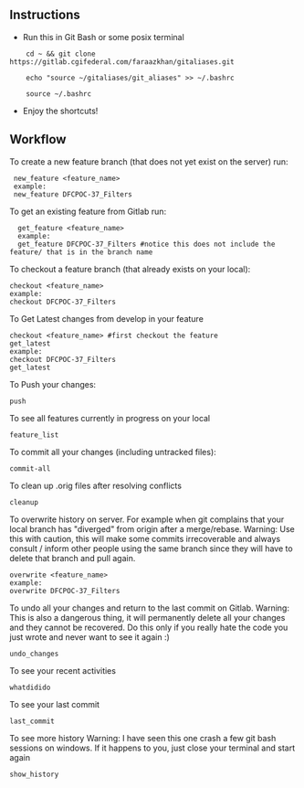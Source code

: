 ## Instructions
* Run this in Git Bash or some posix terminal  

``` 
    cd ~ && git clone https://gitlab.cgifederal.com/faraazkhan/gitaliases.git  
```

```
    echo "source ~/gitaliases/git_aliases" >> ~/.bashrc    
```

```
    source ~/.bashrc 
```
* Enjoy the shortcuts!

## Workflow 

To create a new feature branch (that does not yet exist on the server) run:  

 ```
  new_feature <feature_name>
  example:
  new_feature DFCPOC-37_Filters
 ```

To get an existing feature from Gitlab run:  

```
  get_feature <feature_name>
  example:
  get_feature DFCPOC-37_Filters #notice this does not include the feature/ that is in the branch name
```

To checkout a feature branch (that already exists on your local):  

```
checkout <feature_name>
example: 
checkout DFCPOC-37_Filters
```

To Get Latest changes from develop in your feature

```
checkout <feature_name> #first checkout the feature
get_latest
example:
checkout DFCPOC-37_Filters
get_latest
```
To Push your changes:  

```
push
```
To see all features currently in progress on your local  

```
feature_list
```

To commit all your changes (including untracked files):  

```
commit-all 
```

To clean up .orig files after resolving conflicts

```
cleanup
```

To overwrite history on server. For example when git complains that
your local branch has "diverged" from origin after a merge/rebase. 
Warning: Use this with caution, this will make some commits
irrecoverable and always consult / inform other people using the same
branch since they will have to delete that branch and pull again.  

```
overwrite <feature_name>
example: 
overwrite DFCPOC-37_Filters
```

To undo all your changes and return to the last commit on Gitlab.
Warning: This is also a dangerous thing, it will permanently delete all
your changes and they cannot be recovered. Do this only if you
really hate the code you just wrote and never want to see it again
:)    
```
undo_changes
```

To see your recent activities  
```
whatdidido
```

To see your last commit 
```
last_commit
```

To see more history
Warning: I have seen this one crash a few git bash sessions on
windows. If it happens to you, just close your terminal and start
again
```
show_history
```
